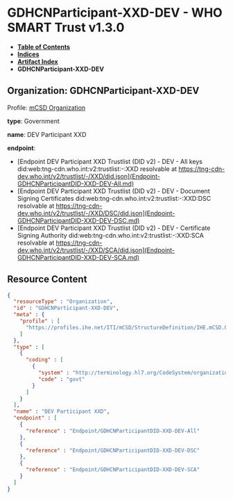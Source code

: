 # GDHCNParticipant-XXD-DEV - WHO SMART Trust v1.3.0

* [**Table of Contents**](toc.md)
* [**Indices**](indices.md)
* [**Artifact Index**](artifacts.md)
* **GDHCNParticipant-XXD-DEV**

## Organization: GDHCNParticipant-XXD-DEV

Profile: [mCSD Organization](https://profiles.ihe.net/ITI/mCSD/4.0.0/StructureDefinition-IHE.mCSD.Organization.html)

**type**: Government

**name**: DEV Participant XXD

**endpoint**: 

* [Endpoint DEV Participant XXD Trustlist (DID v2) - DEV - All keys did:web:tng-cdn.who.int:v2:trustlist:-:XXD resolvable at https://tng-cdn-dev.who.int/v2/trustlist/-/XXD/did.json](Endpoint-GDHCNParticipantDID-XXD-DEV-All.md)
* [Endpoint DEV Participant XXD Trustlist (DID v2) - DEV - Document Signing Certificates did:web:tng-cdn.who.int:v2:trustlist:-:XXD:DSC resolvable at https://tng-cdn-dev.who.int/v2/trustlist/-/XXD/DSC/did.json](Endpoint-GDHCNParticipantDID-XXD-DEV-DSC.md)
* [Endpoint DEV Participant XXD Trustlist (DID v2) - DEV - Certificate Signing Authority did:web:tng-cdn.who.int:v2:trustlist:-:XXD:SCA resolvable at https://tng-cdn-dev.who.int/v2/trustlist/-/XXD/SCA/did.json](Endpoint-GDHCNParticipantDID-XXD-DEV-SCA.md)



## Resource Content

```json
{
  "resourceType" : "Organization",
  "id" : "GDHCNParticipant-XXD-DEV",
  "meta" : {
    "profile" : [
      "https://profiles.ihe.net/ITI/mCSD/StructureDefinition/IHE.mCSD.Organization"
    ]
  },
  "type" : [
    {
      "coding" : [
        {
          "system" : "http://terminology.hl7.org/CodeSystem/organization-type",
          "code" : "govt"
        }
      ]
    }
  ],
  "name" : "DEV Participant XXD",
  "endpoint" : [
    {
      "reference" : "Endpoint/GDHCNParticipantDID-XXD-DEV-All"
    },
    {
      "reference" : "Endpoint/GDHCNParticipantDID-XXD-DEV-DSC"
    },
    {
      "reference" : "Endpoint/GDHCNParticipantDID-XXD-DEV-SCA"
    }
  ]
}

```
